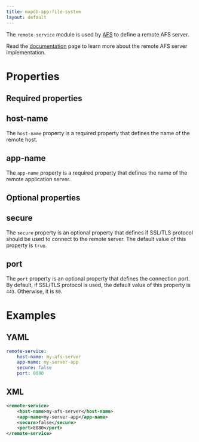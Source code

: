 ```yaml
---
title: mapdb-app-file-system
layout: default
---
```


The `remote-service` module is used by [AFS]() to define a remote AFS server.

Read the [documentation]() page to learn more about the remote AFS server implementation.

# Properties

## Required properties

## host-name

The `host-name` property is a required property that defines the name of the remote host.

## app-name

The `app-name` property is a required property that defines the name of the remote application server.

## Optional properties

## secure

The `secure` property is an optional property that defines if SSL/TLS protocol should be used
to connect to the remote server. The default value of this property is `true`.

## port

The `port` property is an optional property that defines the connection port. By default, if SSL/TLS protocol
is used, the default value of this property is `443`. Otherwise, it is `80`.

# Examples

## YAML
```yaml
remote-service:
    host-name: my-afs-server
    app-name: my-server-app
    secure: false
    port: 8080
```

## XML
```xml
<remote-service>
    <host-name>my-afs-server</host-name>
    <app-name>my-server-app</app-name>
    <secure>false</secure>
    <port>8080</port>
</remote-service>
```